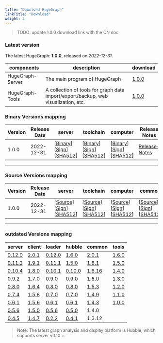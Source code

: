 ```yaml
---
title: "Download HugeGraph"
linkTitle: "Download"
weight: 2
---
```


> TODO: update 1.0.0 download link with the CN doc

### Latest version

The latest HugeGraph: **1.0.0**, released on _2022-12-31_.

| components       | description               | download                                                                                                                     |
| ---------------- | ------------------------- | ---------------------------------------------------------------------------------------------------------------------------- |
| HugeGraph-Server | The main program of HugeGraph        | [1.0.0](https://dist.apache.org/repos/dist/dev/incubator/hugegraph/1.0.0/apache-hugegraph-incubating-1.0.0.tar.gz)           |
| HugeGraph-Tools  | A collection of tools for graph data import/export/backup, web visualization, etc.              | [1.0.0](https://dist.apache.org/repos/dist/dev/incubator/hugegraph/1.0.0/apache-hugegraph-toolchain-incubating-1.0.0.tar.gz) |

### Binary Versions mapping

| Version | Release Date | server                                                                                                                                                                                                                                                                                                                                                                     | toolchain                                                                                                                                                                                                                                                                                                                                                                                                | computer                                                                                                                                                                                                                                                                                                                                                                                              | Release Notes                                                   |
|---------|--------------|----------------------------------------------------------------------------------------------------------------------------------------------------------------------------------------------------------------------------------------------------------------------------------------------------------------------------------------------------------------------------|----------------------------------------------------------------------------------------------------------------------------------------------------------------------------------------------------------------------------------------------------------------------------------------------------------------------------------------------------------------------------------------------------------|-------------------------------------------------------------------------------------------------------------------------------------------------------------------------------------------------------------------------------------------------------------------------------------------------------------------------------------------------------------------------------------------------------|-----------------------------------------------------------------|
| 1.0.0   | 2022-12-31   | [[Binary](https://dist.apache.org/repos/dist/dev/incubator/hugegraph/1.0.0/apache-hugegraph-incubating-1.0.0.tar.gz)] [[Sign](https://dist.apache.org/repos/dist/dev/incubator/hugegraph/1.0.0/apache-hugegraph-incubating-1.0.0.tar.gz.asc)] [[SHA512](https://dist.apache.org/repos/dist/dev/incubator/hugegraph/1.0.0/apache-hugegraph-incubating-1.0.0.tar.gz.sha512)] | [[Binary](https://dist.apache.org/repos/dist/dev/incubator/hugegraph/1.0.0/apache-hugegraph-toolchain-incubating-1.0.0.tar.gz)] [[Sign](https://dist.apache.org/repos/dist/dev/incubator/hugegraph/1.0.0/apache-hugegraph-toolchain-incubating-1.0.0.tar.gz.asc)] [[SHA512](https://dist.apache.org/repos/dist/dev/incubator/hugegraph/1.0.0/apache-hugegraph-toolchain-incubating-1.0.0.tar.gz.sha512)] | [[Binary](https://dist.apache.org/repos/dist/dev/incubator/hugegraph/1.0.0/apache-hugegraph-computer-incubating-1.0.0.tar.gz)] [[Sign](https://dist.apache.org/repos/dist/dev/incubator/hugegraph/1.0.0/apache-hugegraph-computer-incubating-1.0.0.tar.gz.asc)] [[SHA512](https://dist.apache.org/repos/dist/dev/incubator/hugegraph/1.0.0/apache-hugegraph-computer-incubating-1.0.0.tar.gz.sha512)] | [Release-Notes](/docs/changelog/hugegraph-1.0.0-release-notes/) |

---

### Source Versions mapping

| Version | Release Date | server                                                                                                                                                                                                                                                                                                                                                                                 | toolchain                                                                                                                                                                                                                                                                                                                                                                                                            | computer                                                                                                                                                                                                                                                                                                                                                                                                          | common                                                                                                                                                                                                                                                                                                                                                                                                         | Release Notes                                                   |
|---------|--------------|----------------------------------------------------------------------------------------------------------------------------------------------------------------------------------------------------------------------------------------------------------------------------------------------------------------------------------------------------------------------------------------|----------------------------------------------------------------------------------------------------------------------------------------------------------------------------------------------------------------------------------------------------------------------------------------------------------------------------------------------------------------------------------------------------------------------|-------------------------------------------------------------------------------------------------------------------------------------------------------------------------------------------------------------------------------------------------------------------------------------------------------------------------------------------------------------------------------------------------------------------|----------------------------------------------------------------------------------------------------------------------------------------------------------------------------------------------------------------------------------------------------------------------------------------------------------------------------------------------------------------------------------------------------------------|-----------------------------------------------------------------|
| 1.0.0   | 2022-12-31   | [[Source](https://dist.apache.org/repos/dist/dev/incubator/hugegraph/1.0.0/apache-hugegraph-incubating-1.0.0-src.tar.gz)] [[Sign](https://dist.apache.org/repos/dist/dev/incubator/hugegraph/1.0.0/apache-hugegraph-incubating-1.0.0-src.tar.gz.asc)] [[SHA512](https://dist.apache.org/repos/dist/dev/incubator/hugegraph/1.0.0/apache-hugegraph-incubating-1.0.0-src.tar.gz.sha512)] | [[Source](https://dist.apache.org/repos/dist/dev/incubator/hugegraph/1.0.0/apache-hugegraph-toolchain-incubating-1.0.0-src.tar.gz)] [[Sign](https://dist.apache.org/repos/dist/dev/incubator/hugegraph/1.0.0/apache-hugegraph-toolchain-incubating-1.0.0-src.tar.gz.asc)] [[SHA512](https://dist.apache.org/repos/dist/dev/incubator/hugegraph/1.0.0/apache-hugegraph-toolchain-incubating-1.0.0-src.tar.gz.sha512)] | [[Source](https://dist.apache.org/repos/dist/dev/incubator/hugegraph/1.0.0/apache-hugegraph-computer-incubating-1.0.0-src.tar.gz)] [[Sign](https://dist.apache.org/repos/dist/dev/incubator/hugegraph/1.0.0/apache-hugegraph-computer-incubating-1.0.0-src.tar.gz.asc)] [[SHA512](https://dist.apache.org/repos/dist/dev/incubator/hugegraph/1.0.0/apache-hugegraph-computer-incubating-1.0.0-src.tar.gz.sha512)] | [[Source](https://dist.apache.org/repos/dist/dev/incubator/hugegraph/1.0.0/apache-hugegraph-commons-incubating-1.0.0-src.tar.gz)] [[Sign](https://dist.apache.org/repos/dist/dev/incubator/hugegraph/1.0.0/apache-hugegraph-commons-incubating-1.0.0-src.tar.gz.asc)] [[SHA512](https://dist.apache.org/repos/dist/dev/incubator/hugegraph/1.0.0/apache-hugegraph-commons-incubating-1.0.0-src.tar.gz.sha512)] | [Release-Notes](/docs/changelog/hugegraph-1.0.0-release-notes/) |

---

### outdated Versions mapping

| server                                                                                             | client                                                                                 | loader                                                                                                           | hubble                                                                                                             | common                                                                                   | tools                                                                                                       |
|----------------------------------------------------------------------------------------------------|----------------------------------------------------------------------------------------|------------------------------------------------------------------------------------------------------------------|--------------------------------------------------------------------------------------------------------------------|------------------------------------------------------------------------------------------|-------------------------------------------------------------------------------------------------------------|
| [0.12.0](https://github.com/hugegraph/hugegraph/releases/download/v0.12.0/hugegraph-0.12.0.tar.gz) | [2.0.1](https://mvnrepository.com/artifact/com.baidu.hugegraph/hugegraph-client/2.0.1) | [0.12.0](https://github.com/hugegraph/hugegraph-loader/releases/download/v0.12.0/hugegraph-loader-0.12.0.tar.gz) | [1.6.0](https://github.com/hugegraph/hugegraph-hubble/releases/download/v1.6.0/hugegraph-hubble-1.6.0.tar.gz)      | [2.0.1](https://mvnrepository.com/artifact/com.baidu.hugegraph/hugegraph-common/2.0.1)   | [1.6.0](https://github.com/hugegraph/hugegraph-tools/releases/download/v1.6.0/hugegraph-tools-1.6.0.tar.gz) |
| [0.11.2](https://github.com/hugegraph/hugegraph/releases/download/v0.11.2/hugegraph-0.11.2.tar.gz) | [1.9.1](https://mvnrepository.com/artifact/com.baidu.hugegraph/hugegraph-client/1.9.1) | [0.11.1](https://github.com/hugegraph/hugegraph-loader/releases/download/v0.11.1/hugegraph-loader-0.11.1.tar.gz) | [1.5.0](https://github.com/hugegraph/hugegraph-hubble/releases/download/v1.5.0/hugegraph-hubble-1.5.0.tar.gz)      | [1.8.1](https://mvnrepository.com/artifact/com.baidu.hugegraph/hugegraph-common/1.8.1)   | [1.5.0](https://github.com/hugegraph/hugegraph-tools/releases/download/v1.5.0/hugegraph-tools-1.5.0.tar.gz) |
| [0.10.4](https://github.com/hugegraph/hugegraph/releases/download/v0.10.4/hugegraph-0.10.4.tar.gz) | [1.8.0](https://mvnrepository.com/artifact/com.baidu.hugegraph/hugegraph-client/1.8.0) | [0.10.1](https://github.com/hugegraph/hugegraph-loader/releases/download/v0.10.1/hugegraph-loader-0.10.1.tar.gz) | [0.10.0](https://github.com/hugegraph/hugegraph-studio/releases/download/v0.10.0/hugegraph-studio-0.10.0.tar.gz)   | [1.6.16](https://mvnrepository.com/artifact/com.baidu.hugegraph/hugegraph-common/1.6.16) | [1.4.0](https://github.com/hugegraph/hugegraph-tools/releases/download/v1.4.0/hugegraph-tools-1.4.0.tar.gz) |
| [0.9.2](https://github.com/hugegraph/hugegraph/releases/download/v0.9.2/hugegraph-0.9.2.tar.gz)    | [1.7.0](https://mvnrepository.com/artifact/com.baidu.hugegraph/hugegraph-client/1.7.0) | [0.9.0](https://github.com/hugegraph/hugegraph-loader/releases/download/v0.9.0/hugegraph-loader-0.9.0.tar.gz)    | [0.9.0](https://github.com/hugegraph/hugegraph-studio/releases/download/v0.9.0/hugegraph-studio-0.9.0.tar.gz)      | [1.6.0](https://mvnrepository.com/artifact/com.baidu.hugegraph/hugegraph-common/1.6.0)   | [1.3.0](https://github.com/hugegraph/hugegraph-tools/releases/download/v1.3.0/hugegraph-tools-1.3.0.tar.gz) |
| [0.8.0](https://github.com/hugegraph/hugegraph/releases/download/v0.8.0/hugegraph-0.8.0.tar.gz)    | [1.6.4](https://mvnrepository.com/artifact/com.baidu.hugegraph/hugegraph-client/1.6.4) | [0.8.0](https://github.com/hugegraph/hugegraph-loader/releases/download/v0.8.0/hugegraph-loader-0.8.0.tar.gz)    | [0.8.0](https://github.com/hugegraph/hugegraph-studio/releases/download/v0.8.0/hugegraph-studio-0.8.0.tar.gz)      | [1.5.3](https://mvnrepository.com/artifact/com.baidu.hugegraph/hugegraph-common/1.5.3)   | [1.2.0](https://github.com/hugegraph/hugegraph-tools/releases/download/v1.2.0/hugegraph-tools-1.2.0.tar.gz) |
| [0.7.4](https://github.com/hugegraph/hugegraph/releases/download/v0.7.4/hugegraph-0.7.4.tar.gz)    | [1.5.8](https://mvnrepository.com/artifact/com.baidu.hugegraph/hugegraph-client/1.5.8) | [0.7.0](https://github.com/hugegraph/hugegraph-loader/releases/download/v0.7.0/hugegraph-loader-0.7.0.tar.gz)    | [0.7.0](https://github.com/hugegraph/hugegraph-studio/releases/download/v0.7.0/hugegraph-studio-0.7.0.tar.gz)      | [1.4.9](https://mvnrepository.com/artifact/com.baidu.hugegraph/hugegraph-common/1.4.9)   | [1.1.0](https://github.com/hugegraph/hugegraph-tools/releases/download/v1.1.0/hugegraph-tools-1.1.0.tar.gz) |
| [0.6.1](https://github.com/hugegraph/hugegraph/releases/download/v0.6.1/hugegraph-0.6.1.tar.gz)    | [1.5.6](https://mvnrepository.com/artifact/com.baidu.hugegraph/hugegraph-client/1.5.6) | [0.6.1](https://github.com/hugegraph/hugegraph-loader/releases/download/v0.6.1/hugegraph-loader-0.6.1.tar.gz)    | [0.6.1](https://github.com/hugegraph/hugegraph-studio/releases/download/v0.6.1/hugegraph-studio-0.6.1.tar.gz)      | [1.4.3](https://mvnrepository.com/artifact/com.baidu.hugegraph/hugegraph-common/1.4.3)   | [1.0.0](https://github.com/hugegraph/hugegraph-tools/releases/download/v1.0.0/hugegraph-tools-1.0.0.tar.gz) |
| [0.5.6](https://hugegraph.github.io/hugegraph-downloads/hugegraph-release-0.5.6-SNAPSHOT.tar.gz)   | [1.5.0](https://mvnrepository.com/artifact/com.baidu.hugegraph/hugegraph-client/1.5.0) | [0.5.6](https://hugegraph.github.io/hugegraph-downloads/hugegraph-loader/hugegraph-loader-0.5.6-bin.tar.gz)      | [0.5.0](https://hugegraph.github.io/hugegraph-downloads/hugegraph-studio/hugestudio-release-0.5.0-SNAPSHOT.tar.gz) | 1.4.0                                                                                    |                                                                                                             |
| [0.4.5](https://hugegraph.github.io/hugegraph-downloads/hugegraph-release-0.4.5-SNAPSHOT.tar.gz)   | [1.4.7](https://mvnrepository.com/artifact/com.baidu.hugegraph/hugegraph-client/1.4.7) | [0.2.2](https://hugegraph.github.io/hugegraph-downloads/hugegraph-loader/hugegraph-loader-0.2.2-bin.tar.gz)      | [0.4.1](https://hugegraph.github.io/hugegraph-downloads/hugegraph-studio/hugestudio-release-0.4.1-SNAPSHOT.tar.gz) | 1.3.12                                                                                   |                                                                                                             |

> Note: The latest graph analysis and display platform is Hubble, which supports server v0.10 +.
